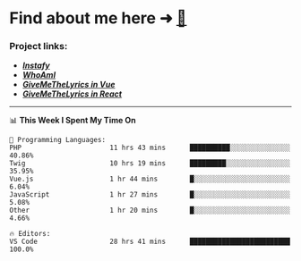 # Find about me here ➜ [🧑](https://pauabella.dev)

### Project links:
- ***[Instafy](https://instafy.me)***
- ***[WhoAmI](https://pauabella.dev)***
- ***[GiveMeTheLyrics in Vue](https://lyrics.pauabella.dev)***
- ***[GiveMeTheLyrics in React](https://pauabella.dev/GiveMeTheLyrics)***

---
<!--START_SECTION:waka-->
📊 **This Week I Spent My Time On** 

```text
💬 Programming Languages: 
PHP                      11 hrs 43 mins      ██████████░░░░░░░░░░░░░░░   40.86% 
Twig                     10 hrs 19 mins      █████████░░░░░░░░░░░░░░░░   35.95% 
Vue.js                   1 hr 44 mins        █░░░░░░░░░░░░░░░░░░░░░░░░   6.04% 
JavaScript               1 hr 27 mins        █░░░░░░░░░░░░░░░░░░░░░░░░   5.08% 
Other                    1 hr 20 mins        █░░░░░░░░░░░░░░░░░░░░░░░░   4.66%

🔥 Editors: 
VS Code                  28 hrs 41 mins      █████████████████████████   100.0%

```


<!--END_SECTION:waka-->

